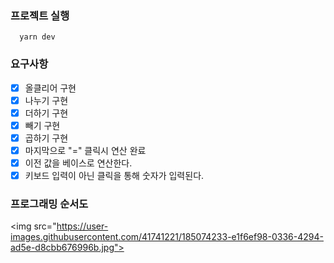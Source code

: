 ### 프로젝트 실행

```
  yarn dev
```

### 요구사항

- [x] 올클리어 구현
- [x] 나누기 구현
- [x] 더하기 구현
- [x] 빼기 구현
- [x] 곱하기 구현
- [x] 마지막으로 "=" 클릭시 연산 완료
- [x] 이전 값을 베이스로 연산한다.
- [x] 키보드 입력이 아닌 클릭을 통해 숫자가 입력된다.

### 프로그래밍 순서도

<img src="https://user-images.githubusercontent.com/41741221/185074233-e1f6ef98-0336-4294-ad5e-d8cbb676996b.jpg">
